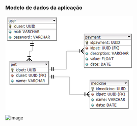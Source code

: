 
### Modelo de dados da aplicação

![](https://github.com/arleysouza/pet-server/blob/main/images/modelo.png)


![image](https://user-images.githubusercontent.com/57139663/176569127-d33f04b5-c2c5-4d39-9dfb-bd6d1044cac4.png)
